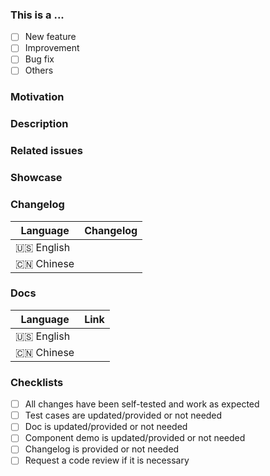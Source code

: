 <!--
First of all, thank you for your contribution! 
For bug fixes or other non-feature modifications, please base your branch on the main branch.
For new features or API modifications, please make sure your branch is based on the next branch. 
Thank you!
-->

### This is a ...
- [ ] New feature
- [ ] Improvement
- [ ] Bug fix
- [ ] Others

### Motivation
<!-- Please explain the reason of the changes made in this PR. -->

### Description 
<!-- 
Please describe the key changes made in this PR clearly and concisely, 
mention any potential risks, 
and provide some testing suggestions. 
-->

### Related issues

### Showcase
<!-- Including any screenshots of the changes. -->

### Changelog

| Language   | Changelog |
| ---------- | --------- |
| 🇺🇸 English |           |
| 🇨🇳 Chinese |           |

### Docs

| Language   | Link |
| ---------- | --------- |
| 🇺🇸 English |  <!-- [Title](link) -->    |
| 🇨🇳 Chinese |  <!-- [标题](link) -->  |

### Checklists
- [ ] All changes have been self-tested and work as expected
- [ ] Test cases are updated/provided or not needed
- [ ] Doc is updated/provided or not needed
- [ ] Component demo is updated/provided or not needed
- [ ] Changelog is provided or not needed
- [ ] Request a code review if it is necessary
